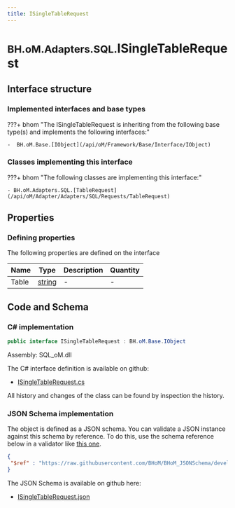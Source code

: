 ```yaml
---
title: ISingleTableRequest
---
```


# <small>BH.oM.Adapters.SQL.</small>**ISingleTableRequest**



## Interface structure

### Implemented interfaces and base types

???+ bhom "The ISingleTableRequest is inheriting from the following base type(s) and implements the following interfaces:"

    -  BH.oM.Base.[IObject](/api/oM/Framework/Base/Interface/IObject)


### Classes implementing this interface

???+ bhom "The following classes are implementing this interface:"

    - BH.oM.Adapters.SQL.[TableRequest](/api/oM/Adapter/Adapters/SQL/Requests/TableRequest)


## Properties



### Defining properties

The following properties are defined on the interface

| Name             | Type             | Description      | Quantity         |
|------------------|------------------|------------------|------------------|
| Table | [string](https://learn.microsoft.com/en-us/dotnet/api/System.String?view=netstandard-2.0) | - | - |


## Code and Schema

### C# implementation

``` C# title="C#"
public interface ISingleTableRequest : BH.oM.Base.IObject
```

Assembly: SQL_oM.dll

The C# interface definition is available on github:

- [ISingleTableRequest.cs](https://github.com/BHoM/SQL_Toolkit/blob/develop/SQL_oM/Requests\ISingleTableRequest.cs)

All history and changes of the class can be found by inspection the history.
### JSON Schema implementation

The object is defined as a JSON schema. You can validate a JSON instance against this schema by reference. To do this, use the schema reference below in a validator like [this one](https://www.jsonschemavalidator.net/).

``` json title="JSON Schema"
{
 "$ref" : "https://raw.githubusercontent.com/BHoM/BHoM_JSONSchema/develop/SQL_oM/ISingleTableRequest.json"
}
```

The JSON Schema is available on github here:

- [ISingleTableRequest.json](https://github.com/BHoM/BHoM_JSONSchema/blob/develop/SQL_oM/ISingleTableRequest.json)
